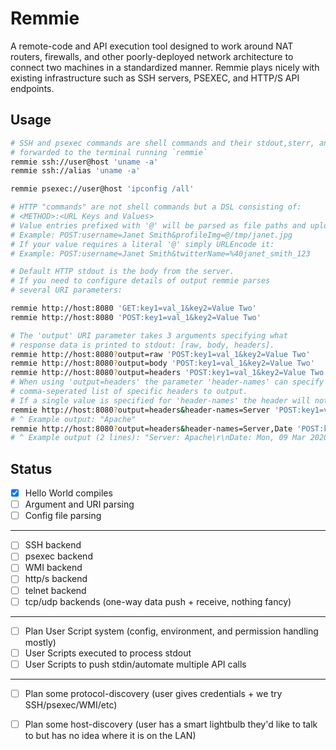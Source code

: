 
# Remmie

A remote-code and API execution tool designed to work around
NAT routers, firewalls, and other poorly-deployed network architecture
to connect two machines in a standardized manner. Remmie plays nicely
with existing infrastructure such as SSH servers, PSEXEC, and HTTP/S API endpoints.

## Usage 

```bash
# SSH and psexec commands are shell commands and their stdout,sterr, and stdin are
# forwarded to the terminal running `remmie`
remmie ssh://user@host 'uname -a'
remmie ssh://alias 'uname -a'

remmie psexec://user@host 'ipconfig /all'

# HTTP "commands" are not shell commands but a DSL consisting of:
# <METHOD>:<URL Keys and Values>
# Value entries prefixed with '@' will be parsed as file paths and uploaded
# Example: POST:username=Janet Smith&profileImg=@/tmp/janet.jpg
# If your value requires a literal '@' simply URLEncode it:
# Example: POST:username=Janet Smith&twitterName=%40janet_smith_123

# Default HTTP stdout is the body from the server.
# If you need to configure details of output remmie parses
# several URI parameters:

remmie http://host:8080 'GET:key1=val_1&key2=Value Two'
remmie http://host:8080 'POST:key1=val_1&key2=Value Two'

# The 'output' URI parameter takes 3 arguments specifying what
# response data is printed to stdout: [raw, body, headers].
remmie http://host:8080?output=raw 'POST:key1=val_1&key2=Value Two'
remmie http://host:8080?output=body 'POST:key1=val_1&key2=Value Two'
remmie http://host:8080?output=headers 'POST:key1=val_1&key2=Value Two'
# When using 'output=headers' the parameter 'header-names' can specify a
# comma-seperated list of specific headers to output.
# If a single value is specified for 'header-names' the header will not be printed
remmie http://host:8080?output=headers&header-names=Server 'POST:key1=val_1&key2=Value Two'
# ^ Example output: "Apache"
remmie http://host:8080?output=headers&header-names=Server,Date 'POST:key1=val_1&key2=Value Two'
# ^ Example output (2 lines): "Server: Apache\r\nDate: Mon, 09 Mar 2020 18:25:58 GMT"

```

## Status

 - [X] Hello World compiles
 - [ ] Argument and URI parsing
 - [ ] Config file parsing

---

 - [ ] SSH backend
 - [ ] psexec backend
 - [ ] WMI backend
 - [ ] http/s backend
 - [ ] telnet backend
 - [ ] tcp/udp backends (one-way data push + receive, nothing fancy)

---

 - [ ] Plan User Script system (config, environment, and permission handling mostly)
 - [ ] User Scripts executed to process stdout
 - [ ] User Scripts to push stdin/automate multiple API calls

---

 - [ ] Plan some protocol-discovery (user gives credentials + we try SSH/psexec/WMI/etc)
 - [ ] Plan some host-discovery (user has a smart lightbulb they'd like to talk to but has no idea where it is on the LAN)


